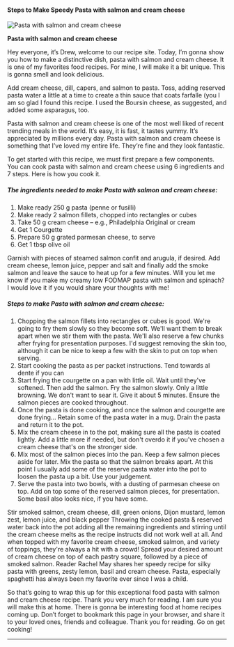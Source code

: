             

#### Steps to Make Speedy Pasta with salmon and cream cheese

![Pasta with salmon and cream cheese](https://img-global.cpcdn.com/recipes/21fea22167db70d2/751x532cq70/pasta-with-salmon-and-cream-cheese-recipe-main-photo.jpg)

**Pasta with salmon and cream cheese**

Hey everyone, it’s Drew, welcome to our recipe site. Today, I’m gonna show you how to make a distinctive dish, pasta with salmon and cream cheese. It is one of my favorites food recipes. For mine, I will make it a bit unique. This is gonna smell and look delicious.

Add cream cheese, dill, capers, and salmon to pasta. Toss, adding reserved pasta water a little at a time to create a thin sauce that coats farfalle (you I am so glad I found this recipe. I used the Boursin cheese, as suggested, and added some asparagus, too.

Pasta with salmon and cream cheese is one of the most well liked of recent trending meals in the world. It’s easy, it is fast, it tastes yummy. It’s appreciated by millions every day. Pasta with salmon and cream cheese is something that I’ve loved my entire life. They’re fine and they look fantastic.

To get started with this recipe, we must first prepare a few components. You can cook pasta with salmon and cream cheese using 6 ingredients and 7 steps. Here is how you cook it.

##### The ingredients needed to make Pasta with salmon and cream cheese:

1.  Make ready 250 g pasta (penne or fusilli)
2.  Make ready 2 salmon fillets, chopped into rectangles or cubes
3.  Take 50 g cream cheese – e.g., Philadelphia Original or cream
4.  Get 1 Courgette
5.  Prepare 50 g grated parmesan cheese, to serve
6.  Get 1 tbsp olive oil

Garnish with pieces of steamed salmon confit and arugula, if desired. Add cream cheese, lemon juice, pepper and salt and finally add the smoke salmon and leave the sauce to heat up for a few minutes. Will you let me know if you make my creamy low FODMAP pasta with salmon and spinach? I would love it if you would share your thoughts with me!

##### Steps to make Pasta with salmon and cream cheese:

1.  Chopping the salmon fillets into rectangles or cubes is good. We're going to fry them slowly so they become soft. We'll want them to break apart when we stir them with the pasta. We'll also reserve a few chunks after frying for presentation purposes. I'd suggest removing the skin too, although it can be nice to keep a few with the skin to put on top when serving.
2.  Start cooking the pasta as per packet instructions. Tend towards al dente if you can
3.  Start frying the courgette on a pan with little oil. Wait until they've softened. Then add the salmon. Fry the salmon slowly. Only a little browning. We don't want to sear it. Give it about 5 minutes. Ensure the salmon pieces are cooked throughout.
4.  Once the pasta is done cooking, and once the salmon and courgette are done frying… Retain some of the pasta water in a mug. Drain the pasta and return it to the pot.
5.  Mix the cream cheese in to the pot, making sure all the pasta is coated lightly. Add a little more if needed, but don't overdo it if you've chosen a cream cheese that's on the stronger side.
6.  Mix most of the salmon pieces into the pan. Keep a few salmon pieces aside for later. Mix the pasta so that the salmon breaks apart. At this point I usually add some of the reserve pasta water into the pot to loosen the pasta up a bit. Use your judgement.
7.  Serve the pasta into two bowls, with a dusting of parmesan cheese on top. Add on top some of the reserved salmon pieces, for presentation. Some basil also looks nice, if you have some.

Stir smoked salmon, cream cheese, dill, green onions, Dijon mustard, lemon zest, lemon juice, and black pepper Throwing the cooked pasta & reserved water back into the pot adding all the remaining ingredients and stirring until the cream cheese melts as the recipe instructs did not work well at all. And when topped with my favorite cream cheese, smoked salmon, and variety of toppings, they're always a hit with a crowd! Spread your desired amount of cream cheese on top of each pastry square, followed by a piece of smoked salmon. Reader Rachel May shares her speedy recipe for silky pasta with greens, zesty lemon, basil and cream cheese. Pasta, especially spaghetti has always been my favorite ever since I was a child.

So that’s going to wrap this up for this exceptional food pasta with salmon and cream cheese recipe. Thank you very much for reading. I am sure you will make this at home. There is gonna be interesting food at home recipes coming up. Don’t forget to bookmark this page in your browser, and share it to your loved ones, friends and colleague. Thank you for reading. Go on get cooking!

* * *